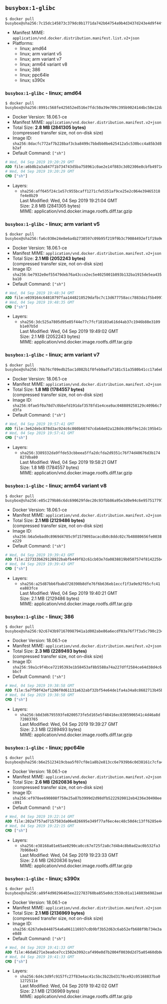## `busybox:1-glibc`

```console
$ docker pull busybox@sha256:7c15dc145873c379dc0b1771da742b64754a9b4d3437d243e4d9f44f496cf6e5
```

-	Manifest MIME: `application/vnd.docker.distribution.manifest.list.v2+json`
-	Platforms:
	-	linux; amd64
	-	linux; arm variant v5
	-	linux; arm variant v7
	-	linux; arm64 variant v8
	-	linux; 386
	-	linux; ppc64le
	-	linux; s390x

### `busybox:1-glibc` - linux; amd64

```console
$ docker pull busybox@sha256:8991c568fe425652ed516e7fdc50a39e709c395b9024144bc58e12da7e02b163
```

-	Docker Version: 18.06.1-ce
-	Manifest MIME: `application/vnd.docker.distribution.manifest.v2+json`
-	Total Size: **2.8 MB (2841305 bytes)**  
	(compressed transfer size, not on-disk size)
-	Image ID: `sha256:8dacfc772af7b228baf3cba8499c7bbdbb0be625412a5c530bcc4a85b3d8b2af`
-	Default Command: `["sh"]`

```dockerfile
# Wed, 04 Sep 2019 19:20:29 GMT
ADD file:a6b8b2a3a847f1b734743d5ba758961c0ae2e14f883c3d02306e8cbfb4971e87 in / 
# Wed, 04 Sep 2019 19:20:29 GMT
CMD ["sh"]
```

-	Layers:
	-	`sha256:aff645f24c1e57c955bcaff1271cfe5351af9ce25e2c064e39465318fe4e8b29`  
		Last Modified: Wed, 04 Sep 2019 19:21:04 GMT  
		Size: 2.8 MB (2841305 bytes)  
		MIME: application/vnd.docker.image.rootfs.diff.tar.gzip

### `busybox:1-glibc` - linux; arm variant v5

```console
$ docker pull busybox@sha256:fa6c030e24e8e6a4b2730597c09b95f219f9b3c79084492ef1f19a9e99d94425
```

-	Docker Version: 18.06.1-ce
-	Manifest MIME: `application/vnd.docker.distribution.manifest.v2+json`
-	Total Size: **2.1 MB (2052243 bytes)**  
	(compressed transfer size, not on-disk size)
-	Image ID: `sha256:be7932e0ef55479deb76a43cce2ec5e4025001b893b132ba1915de5ea435ba10`
-	Default Command: `["sh"]`

```dockerfile
# Wed, 04 Sep 2019 19:48:34 GMT
ADD file:e039164c64810797faa1448210529dafbc7c13d677758acc7883da1f5b4997ce in / 
# Wed, 04 Sep 2019 19:48:35 GMT
CMD ["sh"]
```

-	Layers:
	-	`sha256:3dc525a7805d95e85f44e77c7fcf18103a616d4ab37c1946b88e3109b1e07b5d`  
		Last Modified: Wed, 04 Sep 2019 19:49:02 GMT  
		Size: 2.1 MB (2052243 bytes)  
		MIME: application/vnd.docker.image.rootfs.diff.tar.gzip

### `busybox:1-glibc` - linux; arm variant v7

```console
$ docker pull busybox@sha256:76b76cf09edb25ac1d082b1f0feb9adfa7181c51a3580b41cc17a6eb56e11ca1
```

-	Docker Version: 18.06.1-ce
-	Manifest MIME: `application/vnd.docker.distribution.manifest.v2+json`
-	Total Size: **1.8 MB (1784557 bytes)**  
	(compressed transfer size, not on-disk size)
-	Image ID: `sha256:0fae5f0a78d7c0bbefd191daf3578fd1e4cea9ac048889258129c409b6c7d3fa`
-	Default Command: `["sh"]`

```dockerfile
# Wed, 04 Sep 2019 19:57:41 GMT
ADD file:3e62debc878d3ac924c6c860b60747cda64e02a128d4c89bf9e12dc195b41c78 in / 
# Wed, 04 Sep 2019 19:57:41 GMT
CMD ["sh"]
```

-	Layers:
	-	`sha256:3389332da9ffde53cbbeea5ffa2dcfda2d9351c76f74d40676d3b174827dba80`  
		Last Modified: Wed, 04 Sep 2019 19:58:21 GMT  
		Size: 1.8 MB (1784557 bytes)  
		MIME: application/vnd.docker.image.rootfs.diff.tar.gzip

### `busybox:1-glibc` - linux; arm64 variant v8

```console
$ docker pull busybox@sha256:e85c279b86c6dc690629fdec20c93fbb86a95e3d0e94c6e957517797f7bce08e
```

-	Docker Version: 18.06.1-ce
-	Manifest MIME: `application/vnd.docker.distribution.manifest.v2+json`
-	Total Size: **2.1 MB (2129486 bytes)**  
	(compressed transfer size, not on-disk size)
-	Image ID: `sha256:b6a5ebad0c8969d4705c9f1579093acacdb0c8ddc02c7b48880656fe0038e229`
-	Default Command: `["sh"]`

```dockerfile
# Wed, 04 Sep 2019 19:39:43 GMT
ADD file:227333b629128922babfb449f82c61cb03e7da0838819b0507574f814225b493 in / 
# Wed, 04 Sep 2019 19:39:43 GMT
CMD ["sh"]
```

-	Layers:
	-	`sha256:a25d87bb6fbabd720390b8dfe76f6b636eb1eccf1f3a9e92f65cfc41ea883fce`  
		Last Modified: Wed, 04 Sep 2019 19:40:21 GMT  
		Size: 2.1 MB (2129486 bytes)  
		MIME: application/vnd.docker.image.rootfs.diff.tar.gzip

### `busybox:1-glibc` - linux; 386

```console
$ docker pull busybox@sha256:92c6743b971670987941a1d002abe86a6ecdf03a76f7f3a5c790c2349381fa77
```

-	Docker Version: 18.06.1-ce
-	Manifest MIME: `application/vnd.docker.distribution.manifest.v2+json`
-	Total Size: **2.3 MB (2289493 bytes)**  
	(compressed transfer size, not on-disk size)
-	Image ID: `sha256:59a1c9f4bce72195393e1b58453af8b5588a74a227dff2584ce64d38d4c6bbcf`
-	Default Command: `["sh"]`

```dockerfile
# Wed, 04 Sep 2019 19:38:58 GMT
ADD file:5a7f50f42ef1206f0d61131a632abf32bf54e64de1fa4a34a8c8682713b45b0e in / 
# Wed, 04 Sep 2019 19:38:58 GMT
CMD ["sh"]
```

-	Layers:
	-	`sha256:b8d3d6795593fe8200573fe5d165e5f48416ec8305906541c4d46a8d72083765`  
		Last Modified: Wed, 04 Sep 2019 19:39:27 GMT  
		Size: 2.3 MB (2289493 bytes)  
		MIME: application/vnd.docker.image.rootfs.diff.tar.gzip

### `busybox:1-glibc` - linux; ppc64le

```console
$ docker pull busybox@sha256:b6e25123419cbaa5f07cf8e1a8b2e813cc6e7939b6c0d38161c7cfa435dbdc8d
```

-	Docker Version: 18.06.1-ce
-	Manifest MIME: `application/vnd.docker.distribution.manifest.v2+json`
-	Total Size: **2.6 MB (2620836 bytes)**  
	(compressed transfer size, not on-disk size)
-	Image ID: `sha256:ef978ee690808f750e25a87b3999d2d98dfb5222920012eb4236e30498eec891`
-	Default Command: `["sh"]`

```dockerfile
# Wed, 04 Sep 2019 19:22:14 GMT
ADD file:202a7757ad7157583da06e826695e349f77af6ec4ec48c50d4c13ff6285e4404 in / 
# Wed, 04 Sep 2019 19:22:15 GMT
CMD ["sh"]
```

-	Layers:
	-	`sha256:e38168a01e65ae0290ca0cc67e725f2a8c7d4b4c8b0ad2ac0b532fa37b960e43`  
		Last Modified: Wed, 04 Sep 2019 19:23:33 GMT  
		Size: 2.6 MB (2620836 bytes)  
		MIME: application/vnd.docker.image.rootfs.diff.tar.gzip

### `busybox:1-glibc` - linux; s390x

```console
$ docker pull busybox@sha256:a89f4d90296465ee222783760ba855e0dc3538c01a114803b6982ae678fca671
```

-	Docker Version: 18.06.1-ce
-	Manifest MIME: `application/vnd.docker.distribution.manifest.v2+json`
-	Total Size: **2.1 MB (2136969 bytes)**  
	(compressed transfer size, not on-disk size)
-	Image ID: `sha256:6267a9e8448754a6a061116937cdb9bf3b52d63c6ab52efb688f9b734e3ae8d8`
-	Default Command: `["sh"]`

```dockerfile
# Wed, 04 Sep 2019 19:41:33 GMT
ADD file:46da6271e3eadce7cc1502e3992caf490e0d7b2004f0030d2d75a05460db0e2e in / 
# Wed, 04 Sep 2019 19:41:33 GMT
CMD ["sh"]
```

-	Layers:
	-	`sha256:6d4c3d9fc9157fc27f83e4ac41c5bc3b22bd3178ce92c05168837ba01272511e`  
		Last Modified: Wed, 04 Sep 2019 19:42:02 GMT  
		Size: 2.1 MB (2136969 bytes)  
		MIME: application/vnd.docker.image.rootfs.diff.tar.gzip
